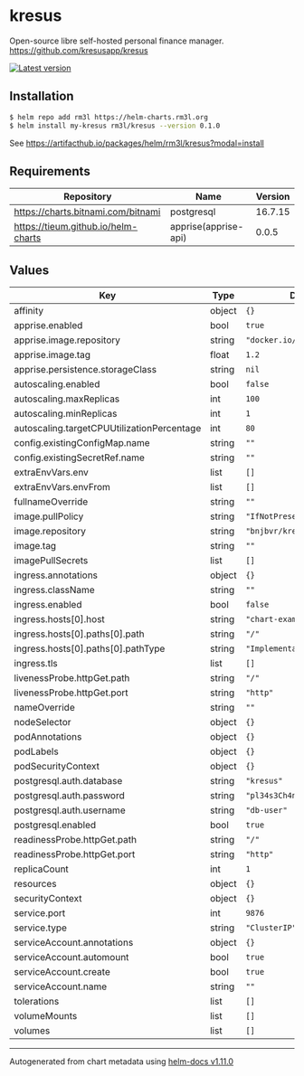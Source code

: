 # kresus

Open-source libre self-hosted personal finance manager.
https://github.com/kresusapp/kresus

[![Latest version](https://img.shields.io/badge/latest_version-0.1.0-blue)](https://artifacthub.io/packages/helm/rm3l/kresus)

## Installation

```bash
$ helm repo add rm3l https://helm-charts.rm3l.org
$ helm install my-kresus rm3l/kresus --version 0.1.0
```

See https://artifacthub.io/packages/helm/rm3l/kresus?modal=install

## Requirements

| Repository | Name | Version |
|------------|------|---------|
| https://charts.bitnami.com/bitnami | postgresql | 16.7.15 |
| https://tieum.github.io/helm-charts | apprise(apprise-api) | 0.0.5 |

## Values

| Key | Type | Default | Description |
|-----|------|---------|-------------|
| affinity | object | `{}` |  |
| apprise.enabled | bool | `true` |  |
| apprise.image.repository | string | `"docker.io/caronc/apprise"` |  |
| apprise.image.tag | float | `1.2` |  |
| apprise.persistence.storageClass | string | `nil` |  |
| autoscaling.enabled | bool | `false` |  |
| autoscaling.maxReplicas | int | `100` |  |
| autoscaling.minReplicas | int | `1` |  |
| autoscaling.targetCPUUtilizationPercentage | int | `80` |  |
| config.existingConfigMap.name | string | `""` |  |
| config.existingSecretRef.name | string | `""` |  |
| extraEnvVars.env | list | `[]` |  |
| extraEnvVars.envFrom | list | `[]` |  |
| fullnameOverride | string | `""` |  |
| image.pullPolicy | string | `"IfNotPresent"` |  |
| image.repository | string | `"bnjbvr/kresus"` |  |
| image.tag | string | `""` |  |
| imagePullSecrets | list | `[]` |  |
| ingress.annotations | object | `{}` |  |
| ingress.className | string | `""` |  |
| ingress.enabled | bool | `false` |  |
| ingress.hosts[0].host | string | `"chart-example.local"` |  |
| ingress.hosts[0].paths[0].path | string | `"/"` |  |
| ingress.hosts[0].paths[0].pathType | string | `"ImplementationSpecific"` |  |
| ingress.tls | list | `[]` |  |
| livenessProbe.httpGet.path | string | `"/"` |  |
| livenessProbe.httpGet.port | string | `"http"` |  |
| nameOverride | string | `""` |  |
| nodeSelector | object | `{}` |  |
| podAnnotations | object | `{}` |  |
| podLabels | object | `{}` |  |
| podSecurityContext | object | `{}` |  |
| postgresql.auth.database | string | `"kresus"` |  |
| postgresql.auth.password | string | `"pl34s3Ch4ng3M3"` |  |
| postgresql.auth.username | string | `"db-user"` |  |
| postgresql.enabled | bool | `true` |  |
| readinessProbe.httpGet.path | string | `"/"` |  |
| readinessProbe.httpGet.port | string | `"http"` |  |
| replicaCount | int | `1` |  |
| resources | object | `{}` |  |
| securityContext | object | `{}` |  |
| service.port | int | `9876` |  |
| service.type | string | `"ClusterIP"` |  |
| serviceAccount.annotations | object | `{}` |  |
| serviceAccount.automount | bool | `true` |  |
| serviceAccount.create | bool | `true` |  |
| serviceAccount.name | string | `""` |  |
| tolerations | list | `[]` |  |
| volumeMounts | list | `[]` |  |
| volumes | list | `[]` |  |

----------------------------------------------
Autogenerated from chart metadata using [helm-docs v1.11.0](https://github.com/norwoodj/helm-docs/releases/v1.11.0)